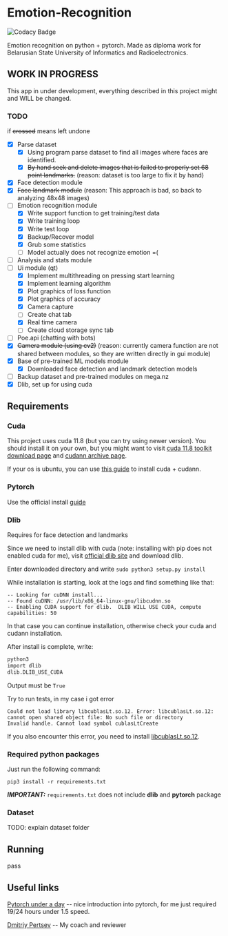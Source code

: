 # Emotion-Recognition

![Codacy Badge](https://api.codacy.com/project/badge/Grade/fa07a39a4cfe41d3a4c04a3d7e1dbde8)

Emotion recognition on python + pytorch. Made as diploma work for Belarusian State University of Informatics and Radioelectronics.

## WORK IN PROGRESS

This app in under development, everything described in this project might and WILL be changed.

### TODO

if ~~crossed~~ means left undone

- [x] Parse dataset
  - [x] Using program parse dataset to find all images where faces are identified.
  - [x] ~~By hand seek and delete images that is failed to properly set 68 point landmarks.~~ (reason: dataset is too large to fix it by hand)
- [x] Face detection module
- [x] ~~Face landmark module~~ (reason: This approach is bad, so back to analyzing 48x48 images)
- [ ] Emotion recognition module
  - [x] Write support function to get training/test data
  - [x] Write training loop
  - [x] Write test loop
  - [x] Backup/Recover model
  - [x] Grub some statistics
  - [ ] Model actually does not recognize emotion =(
- [ ] Analysis and stats module
- [ ] Ui module (qt)
  - [x] Implement multithreading on pressing start learning
  - [x] Implement learning algorithm
  - [x] Plot graphics of loss function
  - [x] Plot graphics of accuracy
  - [x] Camera capture
  - [ ] Create chat tab
  - [x] Real time camera
  - [ ] Create cloud storage sync tab
- [ ] Poe.api (chatting with bots)
- [x] ~~Camera module (using cv2)~~
(reason: currently camera function are not shared between modules, so they are written directly in gui module)
- [x] Base of pre-trained ML models module
  - [x] Downloaded face detection and landmark detection models
- [ ] Backup dataset and pre-trained modules on mega.nz
- [x] Dlib, set up for using cuda

## Requirements

### Cuda

This project uses cuda 11.8 (but you can try using newer version). You should install it on your own, but you might want to visit [cuda 11.8 toolkit download page](https://developer.nvidia.com/cuda-11-8-0-download-archive) and [cudann archive page](https://developer.nvidia.com/rdp/cudnn-archive).

If your os is ubuntu, you can use [this guide](https://medium.com/@gokul.a.krishnan/how-to-install-cuda-cudnn-and-tensorflow-on-ubuntu-22-04-2023-20fdfdb96907) to install cuda + cudann.

### Pytorch

Use the official install [guide](https://pytorch.org/get-started/locally/)

### Dlib

Requires for face detection and landmarks

Since we need to install dlib with cuda (note: installing with pip does not enabled cuda for me), visit [official dlib site](http://dlib.net/) and download dlib.

Enter downloaded directory and write ```sudo python3 setup.py install```

While installation is starting, look at the logs and find something like that:

```text
-- Looking for cuDNN install...
-- Found cuDNN: /usr/lib/x86_64-linux-gnu/libcudnn.so
-- Enabling CUDA support for dlib.  DLIB WILL USE CUDA, compute capabilities: 50
```

In that case you can continue installation, otherwise check your cuda and cudann installation.

After install is complete, write:

```bash
python3
import dlib
dlib.DLIB_USE_CUDA
```

Output must be ```True```

Try to run tests, in my case i got error

```text
Could not load library libcublasLt.so.12. Error: libcublasLt.so.12: cannot open shared object file: No such file or directory
Invalid handle. Cannot load symbol cublasLtCreate
```

If you also encounter this error, you need to install [libcublasLt.so.12](https://packages.debian.org/trixie/amd64/libcublaslt12/download).

### Required python packages

Just run the following command:

```pip3
pip3 install -r requirements.txt
```

***IMPORTANT:*** ```requirements.txt``` does not include **dlib** and **pytorch** package

### Dataset

TODO: explain dataset folder

## Running

pass

## Useful links

[Pytorch under a day](https://www.youtube.com/watch?v=Z_ikDlimN6A) -- nice introduction into pytorch, for me just required 19/24 hours under 1.5 speed.

[Dmitriy Pertsev](https://www.bsuir.by/ru/kaf-evm/pertsau) -- My coach and reviewer
